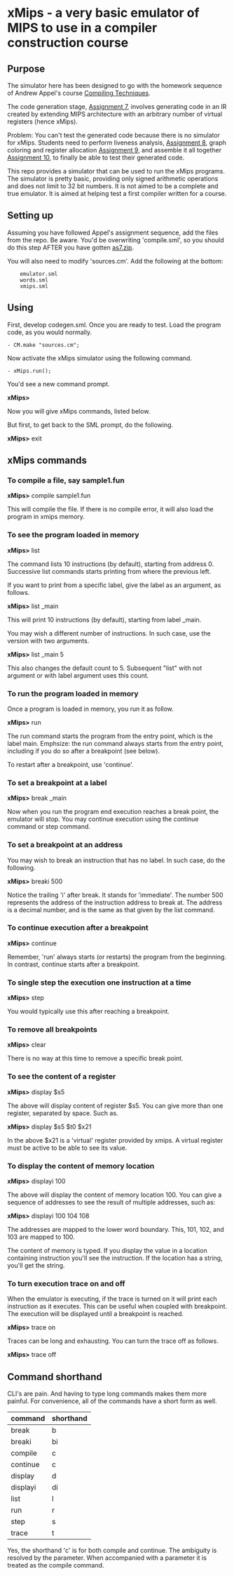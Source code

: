 # xMips - a very basic emulator of MIPS to use in a compiler construction course

## Purpose
The simulator here has been designed to go with the homework sequence of Andrew Appel's 
course [Compiling Techniques](https://www.cs.princeton.edu/courses/archive/spring12/cos320/schedule.html "Course Schedule").

The code generation stage, 
[Assignment 7](https://www.cs.princeton.edu/courses/archive/spring12/cos320/homeworks/hw7/),
involves generating code in an IR created by extending MIPS architecture with an arbitrary
number of virtual registers (hence xMips).

Problem: You can't test the generated code because there is no simulator for xMips. Students need to
perform liveness analysis, 
[Assignment 8](https://www.cs.princeton.edu/courses/archive/spring12/cos320/homeworks/hw8/), 
graph coloring and register allocation 
[Assignment 9](https://www.cs.princeton.edu/courses/archive/spring12/cos320/homeworks/hw9/),
and assemble it all together 
[Assignment 10](https://www.cs.princeton.edu/courses/archive/spring12/cos320/homeworks/hw10/),
to finally be able to test their generated code.

This repo provides a simulator that can be used to run the xMips programs. The simulator is pretty
basic, providing only signed arithmetic operations and does not limit to 32 bit numbers. It is
not aimed to be a complete and true emulator. It is aimed at helping test a first compiler
written for a course.

## Setting up

Assuming you have followed Appel's assignment sequence, add the files from the repo. Be aware.
You'd be overwriting 'compile.sml', so you should do this step AFTER you have gotten
[as7.zip](https://www.cs.princeton.edu/courses/archive/spring12/cos320/homeworks/hw7/as7.zip).

You will also need to modify 'sources.cm'. Add the following at the bottom:

```
    emulator.sml 
    words.sml
    xmips.sml
```

## Using

First, develop codegen.sml. Once you are ready to test. Load the program code, as you would normally.

```
- CM.make "sources.cm";
```
Now activate the xMips simulator using the following command.

```
- xMips.run();
```
You'd see a new command prompt.

**xMips>**

Now you will give xMips commands, listed below.

But first, to get back to the SML prompt, do the following.

**xMips>** exit

## xMips commands

### To compile a file, say sample1.fun

**xMips>** compile sample1.fun 

This will compile the file. If there is no compile error, it will also load the program in xmips memory.

### To see the program loaded in memory

**xMips>** list

The command lists 10 instructions (by default), starting from address 0. Successive list commands starts
printing from where the previous left.

If you want to print from a specific label, give the label as an argument, as follows.

**xMips>** list \_main

This will print 10 instructions (by default), starting from label \_main.

You may wish a different number of instructions. In such case, use the version with two arguments.

**xMips>** list \_main 5

This also changes the default count to 5. Subsequent "list" with not argument or with label argument uses this count.


### To run the program loaded in memory

Once a program is loaded in memory, you run it as follow.

**xMips>** run

The run command starts the program from the entry point, which is the label main. Emphsize: the
run command always starts from the entry point, including if you do so after a breakpoint (see below).

To restart after a breakpoint, use 'continue'.

### To set a breakpoint at a label

**xMips>** break \_main

Now when you run the program end execution reaches a break point, the emulator will stop.
You may continue execution using the continue command or step command.

### To set a breakpoint at an address

You may wish to break an instruction that has no label. In such case, do the following.

**xMips>** breaki 500

Notice the trailing 'i' after break. It stands for 'immediate'. The number 500 represents
the address of the instruction address to break at. The address is a decimal number, and is the same as that given by the list command.

### To continue execution after a breakpoint

**xMips>** continue

Remember, 'run' always starts (or restarts) the program from the beginning. 
In contrast, continue starts after a breakpoint.

### To single step the execution one instruction at a time

**xMips>** step

You would typically use this after reaching a breakpoint.

### To remove all breakpoints

**xMips>** clear

There is no way at this time to remove a specific break point.

### To see the content of a register

**xMips>** display $s5

The above will display content of register $s5. You can give more than one register, separated by space. Such as.

**xMips>** display $s5 $t0 $x21

In the above $x21 is a 'virtual' register provided by xmips. A virtual register must be active to be able to see its value.

### To display the content of memory location

**xMips>** displayi 100

The above will display the content of memory location 100. 
You can give a sequence of addresses to see the result of multiple addresses, such as:

**xMips>** displayi 100 104 108

The addresses are mapped to the lower word boundary. This, 101, 102, and 103 are mapped to 100.

The content of memory is typed. If you display the value in a location containing instruction
you'll see the instruction. If the location has a string, you'll get the string.

### To turn execution trace on and off

When the emulator is executing, if the trace is turned on it will print each instruction as it executes.
This can be useful when coupled with breakpoint. The execution will be displayed
until a breakpoint is reached.

**xMips>** trace on

Traces can be long and exhausting. You can turn the trace off as follows.

**xMips>** trace off

## Command shorthand

CLI's are pain. And having to type long commands makes them more painful. For convenience, all
of the commands have a short form as well.

|command | shorthand |
|--------|----------|
| break | b |
| breaki | bi |
| compile | c |
| continue | c |
| display | d |
| displayi | di |
| list | l |
| run | r |
| step | s |
| trace | t |

Yes, the shorthand 'c' is for both compile and continue.
The ambiguity is resolved by the parameter. When accompanied with
a parameter it is treated as the compile command.
